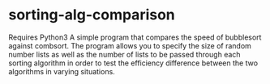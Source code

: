 # sorting-alg-comparison
Requires Python3
A simple program that compares the speed of bubblesort against combsort. The program allows you to specify the size of random number lists as well as the number of lists to be passed through each sorting algorithm in order to test the efficiency difference between the two algorithms in varying situations.
